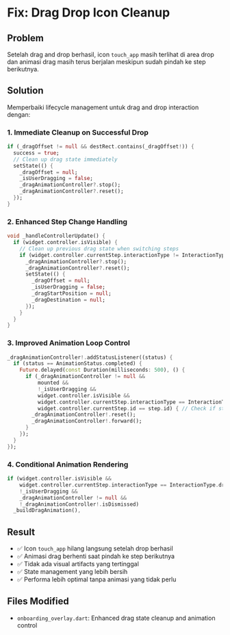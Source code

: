 # Fix: Drag Drop Icon Cleanup

## Problem

Setelah drag and drop berhasil, icon `touch_app` masih terlihat di area drop dan animasi drag masih terus berjalan meskipun sudah pindah ke step berikutnya.

## Solution

Memperbaiki lifecycle management untuk drag and drop interaction dengan:

### 1. Immediate Cleanup on Successful Drop

```dart
if (_dragOffset != null && destRect.contains(_dragOffset!)) {
  success = true;
  // Clean up drag state immediately
  setState(() {
    _dragOffset = null;
    _isUserDragging = false;
    _dragAnimationController?.stop();
    _dragAnimationController?.reset();
  });
}
```

### 2. Enhanced Step Change Handling

```dart
void _handleControllerUpdate() {
  if (widget.controller.isVisible) {
    // Clean up previous drag state when switching steps
    if (widget.controller.currentStep.interactionType != InteractionType.dragDrop) {
      _dragAnimationController?.stop();
      _dragAnimationController?.reset();
      setState(() {
        _dragOffset = null;
        _isUserDragging = false;
        _dragStartPosition = null;
        _dragDestination = null;
      });
    }
  }
}
```

### 3. Improved Animation Loop Control

```dart
_dragAnimationController!.addStatusListener((status) {
  if (status == AnimationStatus.completed) {
    Future.delayed(const Duration(milliseconds: 500), () {
      if (_dragAnimationController != null &&
          mounted &&
          !_isUserDragging &&
          widget.controller.isVisible &&
          widget.controller.currentStep.interactionType == InteractionType.dragDrop &&
          widget.controller.currentStep.id == step.id) { // Check if still on same step
        _dragAnimationController!.reset();
        _dragAnimationController!.forward();
      }
    });
  }
});
```

### 4. Conditional Animation Rendering

```dart
if (widget.controller.isVisible &&
    widget.controller.currentStep.interactionType == InteractionType.dragDrop &&
    !_isUserDragging &&
    _dragAnimationController != null &&
    !_dragAnimationController!.isDismissed)
  _buildDragAnimation(),
```

## Result

- ✅ Icon `touch_app` hilang langsung setelah drop berhasil
- ✅ Animasi drag berhenti saat pindah ke step berikutnya
- ✅ Tidak ada visual artifacts yang tertinggal
- ✅ State management yang lebih bersih
- ✅ Performa lebih optimal tanpa animasi yang tidak perlu

## Files Modified

- `onboarding_overlay.dart`: Enhanced drag state cleanup and animation control

